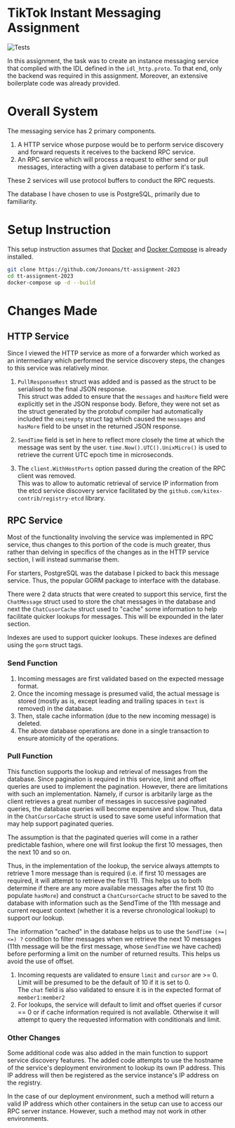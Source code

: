 # TikTok Instant Messaging Assignment

![Tests](https://github.com/Jonoans/tt-assignment-2023/actions/workflows/test.yml/badge.svg)

In this assignment, the task was to create an instance messaging service that complied with the IDL defined in the `idl_http.proto`. To that end, only the backend was required in this assignment. Moreover, an extensive boilerplate code was already provided.

# Overall System

The messaging service has 2 primary components.
1. A HTTP service whose purpose would be to perform service discovery and forward requests it receives to the backend RPC service.
2. An RPC service which will process a request to either send or pull messages, interacting with a given database to perform it's task.

These 2 services will use protocol buffers to conduct the RPC requests.

The database I have chosen to use is PostgreSQL, primarily due to familiarity.

# Setup Instruction
This setup instruction assumes that [Docker](https://docs.docker.com/get-docker/) and [Docker Compose](https://docs.docker.com/compose/install/) is already installed.

```bash
git clone https://github.com/Jonoans/tt-assignment-2023
cd tt-assignment-2023
docker-compose up -d --build
```

# Changes Made

## HTTP Service

Since I viewed the HTTP service as more of a forwarder which worked as an intermediary which performed the service discovery steps, the changes to this service was relatively minor.

1. `PullResponseRest` struct was added and is passed as the struct to be serialised to the final JSON response.<br>
    This struct was added to ensure that the `messages` and `hasMore` field were explicitly set in the JSON response body. Before, they were not set as the struct generated by the protobuf compiler had automatically included the `omitempty` struct tag which caused the `messages` and `hasMore` field to be unset in the returned JSON response.

2. `SendTime` field is set in here to reflect more closely the time at which the message was sent by the user.
    `time.Now().UTC().UnixMicro()` is used to retrieve the current UTC epoch time in microseconds.

3. The `client.WithHostPorts` option passed during the creation of the RPC client was removed.<br>
    This was to allow to automatic retrieval of service IP information from the etcd service discovery service facilitated by the `github.com/kitex-contrib/registry-etcd` library.

## RPC Service

Most of the functionality involving the service was implemented in RPC service, thus changes to this portion of the code is much greater, thus rather than delving in specifics of the changes as in the HTTP service section, I will instead summarise them.

For starters, PostgreSQL was the database I picked to back this message service. Thus, the popular GORM package to interface with the database.

There were 2 data structs that were created to support this service, first the `ChatMessage` struct used to store the chat messages in the database and next the `ChatCusorCache` struct used to "cache" some information to help facilitate quicker lookups for messages.
This will be expounded in the later section.

Indexes are used to support quicker lookups. These indexes are defined using the `gorm` struct tags.

### Send Function

1. Incoming messages are first validated based on the expected message format.
2. Once the incoming message is presumed valid, the actual message is stored (mostly as is, except leading and trailing spaces in `text` is removed) in the database.
3. Then, stale cache information (due to the new incoming message) is deleted.
4. The above database operations are done in a single transaction to ensure atomicity of the operations.

### Pull Function

This function supports the lookup and retrieval of messages from the database. Since pagination is required in this service, limit and offset queries are used to implement the pagination. However, there are limitations with such an implementation. Namely, if cursor is arbitarily large as the client retrieves a great number of messages in successive paginated queries, the database queries will become expensive and slow. Thus, data in the `ChatCursorCache` struct is used to save some useful information that may help support paginated queries.

The assumption is that the paginated queries will come in a rather predictable fashion, where one will first lookup the first 10 messages, then the next 10 and so on.

Thus, in the implementation of the lookup, the service always attempts to retrieve 1 more message than is required (i.e. if first 10 messages are required, it will attempt to retrieve the first 11). This helps us to both determine if there are any more available messages after the first 10 (to populate `hasMore`) and construct a `ChatCursorCache` struct to be saved to the database with information such as the SendTime of the 11th message and current request context (whether it is a reverse chronological lookup) to support our lookup.

The information "cached" in the database helps us to use the `SendTime (>=|<=) ?` condition to filter messages when we retrieve the next 10 messages (11th message will be the first message, whose `SendTime` we have cached) before performing a limit on the number of returned results. This helps us avoid the use of offset.

1. Incoming requests are validated to ensure `limit` and `cursor` are >= 0. Limit will be presumed to be the default of 10 if it is set to 0.<br>
    The `chat` field is also validated to ensure it is in the expected format of `member1:member2`
2. For lookups, the service will default to limit and offset queries if cursor == 0 or if cache information required is not available. Otherwise it will attempt to query the requested information with conditionals and limit.

### Other Changes

Some additional code was also added in the main function to support service discovery features. The added code attempts to use the hostname of the service's deployment environment to lookup its own IP address. This IP address will then be registered as the service instance's IP address on the registry.

In the case of our deployment environment, such a method will return a valid IP address which other containers in the setup can use to access our RPC server instance. However, such a method may not work in other environments.
